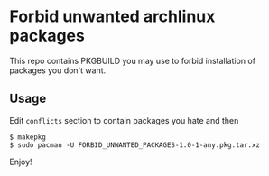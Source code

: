 # Forbid unwanted archlinux packages

This repo contains PKGBUILD you may use
to forbid installation of packages you don't want.

## Usage

Edit `conflicts` section to contain packages you hate and then

    $ makepkg
    $ sudo pacman -U FORBID_UNWANTED_PACKAGES-1.0-1-any.pkg.tar.xz

Enjoy!
